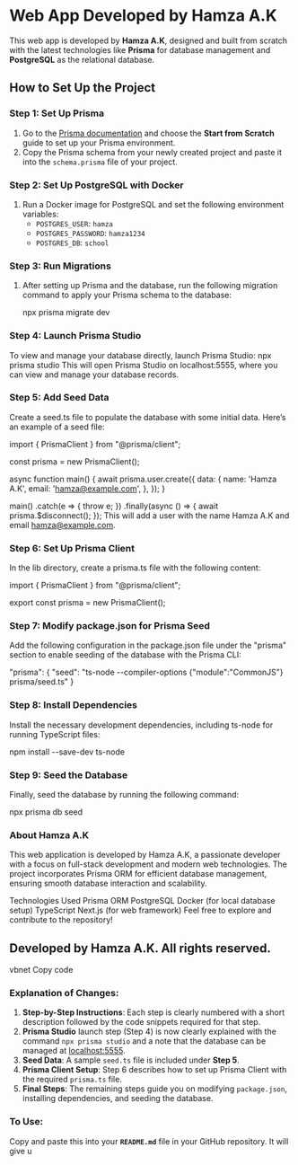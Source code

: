 # Web App Developed by Hamza A.K

This web app is developed by **Hamza A.K**, designed and built from scratch with the latest technologies like **Prisma** for database management and **PostgreSQL** as the relational database.

## How to Set Up the Project

### Step 1: Set Up Prisma
1. Go to the [Prisma documentation](https://www.prisma.io/docs) and choose the **Start from Scratch** guide to set up your Prisma environment.
2. Copy the Prisma schema from your newly created project and paste it into the `schema.prisma` file of your project.

### Step 2: Set Up PostgreSQL with Docker
1. Run a Docker image for PostgreSQL and set the following environment variables:
   - `POSTGRES_USER`: `hamza`
   - `POSTGRES_PASSWORD`: `hamza1234`
   - `POSTGRES_DB`: `school`

### Step 3: Run Migrations
1. After setting up Prisma and the database, run the following migration command to apply your Prisma schema to the database:

   npx prisma migrate dev
### Step 4: Launch Prisma Studio
To view and manage your database directly, launch Prisma Studio:
npx prisma studio
This will open Prisma Studio on localhost:5555, where you can view and manage your database records.
### Step 5: Add Seed Data
Create a seed.ts file to populate the database with some initial data. Here’s an example of a seed file:

import { PrismaClient } from "@prisma/client";

const prisma = new PrismaClient();

async function main() {
  await prisma.user.create({
    data: {
      name: 'Hamza A.K',
      email: 'hamza@example.com',
    },
  });
}

main()
  .catch(e => {
    throw e;
  })
  .finally(async () => {
    await prisma.$disconnect();
  });
This will add a user with the name Hamza A.K and email hamza@example.com.
### Step 6: Set Up Prisma Client
In the lib directory, create a prisma.ts file with the following content:

import { PrismaClient } from "@prisma/client";

export const prisma = new PrismaClient();
### Step 7: Modify package.json for Prisma Seed
Add the following configuration in the package.json file under the "prisma" section to enable seeding of the database with the Prisma CLI:

"prisma": {
  "seed": "ts-node --compiler-options {\"module\":\"CommonJS\"} prisma/seed.ts"
}
### Step 8: Install Dependencies
Install the necessary development dependencies, including ts-node for running TypeScript files:

npm install --save-dev ts-node
### Step 9: Seed the Database
Finally, seed the database by running the following command:

npx prisma db seed
### About Hamza A.K
This web application is developed by Hamza A.K, a passionate developer with a focus on full-stack development and modern web technologies. The project incorporates Prisma ORM for efficient database management, ensuring smooth database interaction and scalability.

Technologies Used
Prisma ORM
PostgreSQL
Docker (for local database setup)
TypeScript
Next.js (for web framework)
Feel free to explore and contribute to the repository!

## Developed by Hamza A.K. All rights reserved.

vbnet
Copy code

### Explanation of Changes:
1. **Step-by-Step Instructions**: Each step is clearly numbered with a short description followed by the code snippets required for that step.
2. **Prisma Studio** launch step (Step 4) is now clearly explained with the command `npx prisma studio` and a note that the database can be managed at [localhost:5555](http://localhost:5555).
3. **Seed Data**: A sample `seed.ts` file is included under **Step 5**.
4. **Prisma Client Setup**: Step 6 describes how to set up Prisma Client with the required `prisma.ts` file.
5. **Final Steps**: The remaining steps guide you on modifying `package.json`, installing dependencies, and seeding the database.

### To Use:
Copy and paste this into your **`README.md`** file in your GitHub repository. It will give u
